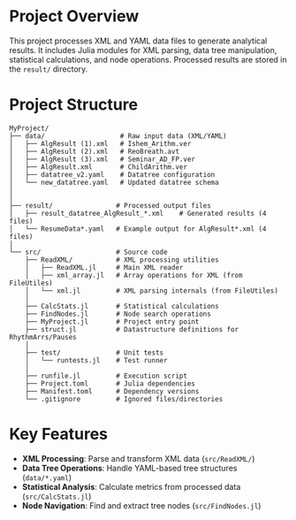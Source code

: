 # Project Overview

This project processes XML and YAML data files to generate analytical results. It includes Julia modules for XML parsing, data tree manipulation, statistical calculations, and node operations. Processed results are stored in the `result/` directory.

# Project Structure

```plaintext
MyProject/
├── data/                   # Raw input data (XML/YAML)
│   ├── AlgResult (1).xml   # Ishem_Arithm.ver
│   ├── AlgResult (2).xml   # ReoBreath.avt
│   ├── AlgResult (3).xml   # Seminar_AD_FP.ver
│   ├── AlgResult.xml       # ChildArithm.ver
│   ├── datatree_v2.yaml    # Datatree configuration
│   └── new_datatree.yaml   # Updated datatree schema
│   
│
├── result/                # Processed output files
│   ├── result_datatree_AlgResult_*.xml    # Generated results (4 files)
│   └── ResumeData*.yaml   # Example output for AlgResult*.xml (4 files)
│
└── src/                   # Source code
    ├── ReadXML/           # XML processing utilities
    │   ├── ReadXML.jl     # Main XML reader
    │   ├── xml_array.jl   # Array operations for XML (from FileUtiles)
    │   └── xml.jl         # XML parsing internals (from FileUtiles)
    │
    ├── CalcStats.jl       # Statistical calculations
    ├── FindNodes.jl       # Node search operations
    ├── MyProject.jl       # Project entry point
    ├── struct.jl          # Datastructure definitions for RhythmArrs/Pauses
    │
    ├── test/              # Unit tests
    │   └── runtests.jl    # Test runner
    │
    ├── runfile.jl         # Execution script
    ├── Project.toml       # Julia dependencies
    ├── Manifest.toml      # Dependency versions
    └── .gitignore         # Ignored files/directories
```

# Key Features

- **XML Processing**: Parse and transform XML data (`src/ReadXML/`)
- **Data Tree Operations**: Handle YAML-based tree structures (`data/*.yaml`)
- **Statistical Analysis**: Calculate metrics from processed data (`src/CalcStats.jl`)
- **Node Navigation**: Find and extract tree nodes (`src/FindNodes.jl`)